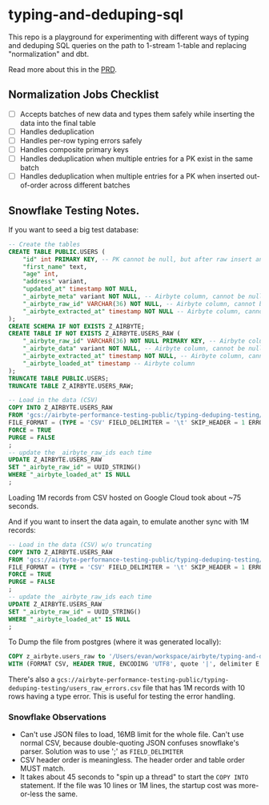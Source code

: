 # typing-and-deduping-sql

This repo is a playground for experimenting with different ways of typing and deduping SQL queries on the path to 1-stream 1-table and replacing "normalization" and dbt.

Read more about this in the [PRD](https://docs.google.com/document/d/126SLzFLMS2QYXHAItx1cn03aj0HMuuDlajlUAVFtSIM/edit).

## Normalization Jobs Checklist

- [ ] Accepts batches of new data and types them safely while inserting the data into the final table
- [ ] Handles deduplication
- [ ] Handles per-row typing errors safely
- [ ] Handles composite primary keys
- [ ] Handles deduplication when multiple entries for a PK exist in the same batch
- [ ] Handles deduplication when multiple entries for a PK when inserted out-of-order across different batches

## Snowflake Testing Notes.

If you want to seed a big test database:

```sql
-- Create the tables
CREATE TABLE PUBLIC.USERS (
    "id" int PRIMARY KEY, -- PK cannot be null, but after raw insert and before typing, row will be null
    "first_name" text,
    "age" int,
    "address" variant,
    "updated_at" timestamp NOT NULL,
    "_airbyte_meta" variant NOT NULL, -- Airbyte column, cannot be null
    "_airbyte_raw_id" VARCHAR(36) NOT NULL, -- Airbyte column, cannot be null
    "_airbyte_extracted_at" timestamp NOT NULL -- Airbyte column, cannot be null
);
CREATE SCHEMA IF NOT EXISTS Z_AIRBYTE;
CREATE TABLE IF NOT EXISTS Z_AIRBYTE.USERS_RAW (
    "_airbyte_raw_id" VARCHAR(36) NOT NULL PRIMARY KEY, -- Airbyte column, cannot be null
    "_airbyte_data" variant NOT NULL, -- Airbyte column, cannot be null
    "_airbyte_extracted_at" timestamp NOT NULL, -- Airbyte column, cannot be null
    "_airbyte_loaded_at" timestamp -- Airbyte column
);
TRUNCATE TABLE PUBLIC.USERS;
TRUNCATE TABLE Z_AIRBYTE.USERS_RAW;

-- Load in the data (CSV)
COPY INTO Z_AIRBYTE.USERS_RAW
FROM 'gcs://airbyte-performance-testing-public/typing-deduping-testing/users_raw.csv'
FILE_FORMAT = (TYPE = 'CSV' FIELD_DELIMITER = '\t' SKIP_HEADER = 1 ERROR_ON_COLUMN_COUNT_MISMATCH = FALSE)
FORCE = TRUE
PURGE = FALSE
;
-- update the _airbyte_raw_ids each time
UPDATE Z_AIRBYTE.USERS_RAW
SET "_airbyte_raw_id" = UUID_STRING()
WHERE "_airbyte_loaded_at" IS NULL
;
```

Loading 1M records from CSV hosted on Google Cloud took about ~75 seconds.

And if you want to insert the data again, to emulate another sync with 1M records:

```sql
-- Load in the data (CSV) w/o truncating
COPY INTO Z_AIRBYTE.USERS_RAW
FROM 'gcs://airbyte-performance-testing-public/typing-deduping-testing/users_raw.csv'
FILE_FORMAT = (TYPE = 'CSV' FIELD_DELIMITER = '\t' SKIP_HEADER = 1 ERROR_ON_COLUMN_COUNT_MISMATCH = FALSE)
FORCE = TRUE
PURGE = FALSE
;
-- update the _airbyte_raw_ids each time
UPDATE Z_AIRBYTE.USERS_RAW
SET "_airbyte_raw_id" = UUID_STRING()
WHERE "_airbyte_loaded_at" IS NULL
;
```

To Dump the file from postgres (where it was generated locally):

```sql
COPY z_airbyte.users_raw to '/Users/evan/workspace/airbyte/typing-and-deduping-sql-experiments/data/users_raw.csv'
WITH (FORMAT CSV, HEADER TRUE, ENCODING 'UTF8', quote '|', delimiter E'\t');
```

There's also a `gcs://airbyte-performance-testing-public/typing-deduping-testing/users_raw_errors.csv` file that has 1M records with 10 rows having a type error. This is useful for testing the error handling.

### Snowflake Observations

- Can't use JSON files to load, 16MB limit for the whole file. Can't use normal CSV, because double-quoting JSON confuses snowflake's parser. Solution was to use ';' as `FIELD_DELIMITER`
- CSV header order is meaningless. The header order and table order MUST match.
- It takes about 45 seconds to "spin up a thread" to start the `COPY INTO` statement. If the file was 10 lines or 1M lines, the startup cost was more-or-less the same.
